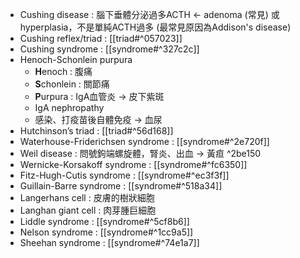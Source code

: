 - Cushing disease : 腦下垂體分泌過多ACTH <- adenoma (常見) 或hyperplasia，不是單純ACTH過多 (最常見原因為Addison's disease)
- Cushing reflex/triad : [[triad#^057023]]
- Cushing syndrome : [[syndrome#^327c2c]]
- Henoch-Schonlein purpura
	- **H**enoch : 腹痛
	- **S**chonlein : 關節痛
	- **P**urpura : IgA血管炎 -> 皮下紫斑
	- IgA nephropathy
	- 感染、打疫苗後自體免疫 -> 血尿
- Hutchinson’s triad : [[triad#^56d168]]
- Waterhouse-Friderichsen syndrome : [[syndrome#^2e720f]]
- Weil disease : 問號鉤端螺旋體，腎炎、出血 -> 黃疸 ^2be150
- Wernicke-Korsakoff syndrome : [[syndrome#^fc6350]]
- Fitz-Hugh-Cutis syndrome : [[syndrome#^ec3f3f]]
- Guillain-Barre syndrome : [[syndrome#^518a34]]
- Langerhans cell : 皮膚的樹狀細胞
- Langhan giant cell : 肉芽腫巨細胞
- Liddle syndrome : [[syndrome#^5cf8b6]]
- Nelson syndrome : [[syndrome#^1cc9a5]]
- Sheehan syndrome : [[syndrome#^74e1a7]]